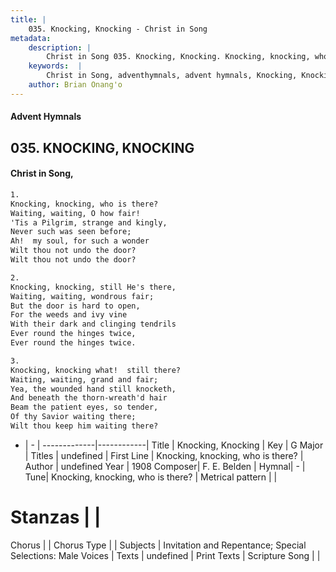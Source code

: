 ```yaml
---
title: |
    035. Knocking, Knocking - Christ in Song
metadata:
    description: |
        Christ in Song 035. Knocking, Knocking. Knocking, knocking, who is there? Waiting, waiting, O how fair! 'Tis a Pilgrim, strange and kingly, Never such was seen before; Ah!  my soul, for such a wonder Wilt thou not undo the door? Wilt thou not undo the door?
    keywords:  |
        Christ in Song, adventhymnals, advent hymnals, Knocking, Knocking, Knocking, knocking, who is there?. 
    author: Brian Onang'o
---
```


#### Advent Hymnals
## 035. KNOCKING, KNOCKING
####  Christ in Song,

```txt
1.
Knocking, knocking, who is there?
Waiting, waiting, O how fair!
'Tis a Pilgrim, strange and kingly,
Never such was seen before;
Ah!  my soul, for such a wonder
Wilt thou not undo the door?
Wilt thou not undo the door?

2.
Knocking, knocking, still He's there,
Waiting, waiting, wondrous fair;
But the door is hard to open,
For the weeds and ivy vine
With their dark and clinging tendrils
Ever round the hinges twice,
Ever round the hinges twice.

3.
Knocking, knocking what!  still there?
Waiting, waiting, grand and fair;
Yea, the wounded hand still knocketh,
And beneath the thorn-wreath'd hair
Beam the patient eyes, so tender,
Of thy Savior waiting there;
Wilt thou keep him waiting there?

```

- |   -  |
-------------|------------|
Title | Knocking, Knocking |
Key | G Major |
Titles | undefined |
First Line | Knocking, knocking, who is there? |
Author | undefined
Year | 1908
Composer| F. E. Belden |
Hymnal|  - |
Tune| Knocking, knocking, who is there? |
Metrical pattern | |
# Stanzas |  |
Chorus |  |
Chorus Type |  |
Subjects | Invitation and Repentance; Special Selections: Male Voices |
Texts | undefined |
Print Texts | 
Scripture Song |  |
    
